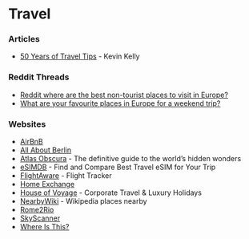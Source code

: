 # Travel

### Articles

* [50 Years of Travel Tips](https://kk.org/thetechnium/50-years-of-travel-tips/) - Kevin Kelly

### Reddit Threads

* [Reddit where are the best non-tourist places to visit in Europe?](https://www.reddit.com/r/AskReddit/comments/65184x/reddit_where_are_the_best_nontourist_places_to/)
* [What are your favourite places in Europe for a weekend trip?](https://www.reddit.com/r/AskUK/comments/191x9b3/what_are_your_favourite_places_in_europe_for_a/)

### Websites

* [AirBnB](https://www.airbnb.it/)
* [All About Berlin](https://allaboutberlin.com/)
* [Atlas Obscura](https://www.atlasobscura.com/) - The definitive guide to the world’s hidden wonders
* [eSIMDB](https://esimdb.com/) - Find and Compare Best Travel eSIM for Your Trip
* [FlightAware](https://www.flightaware.com/) - Flight Tracker
* [Home Exchange](https://www.homeexchange.com/)
* [House of Voyage](https://houseofvoyage.co.uk/) - Corporate Travel & Luxury Holidays
* [NearbyWiki](https://en.nearbywiki.org/map) - Wikipedia places nearby
* [Rome2Rio](https://www.rome2rio.com/)
* [SkyScanner](https://www.skyscanner.it/)
* [Where Is This?](https://www.where-is-this.com/)
